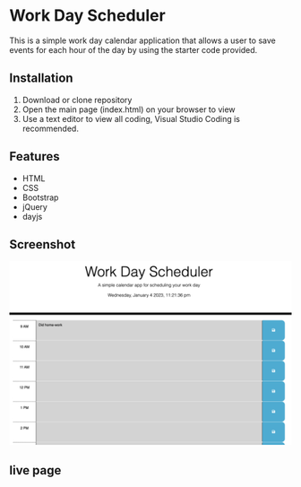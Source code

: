 # Work Day Scheduler

This is a simple work day calendar application that allows a user to save events for each hour of the day by using the starter code provided.

## Installation

1. Download or clone repository
2. Open the main page (index.html) on your browser to view
3. Use a text editor to view all coding, Visual Studio Coding is recommended.

## Features

- HTML
- CSS
- Bootstrap
- jQuery
- dayjs

## Screenshot

![A screenshot](./Assets/image/screenshot.png)

## live page
